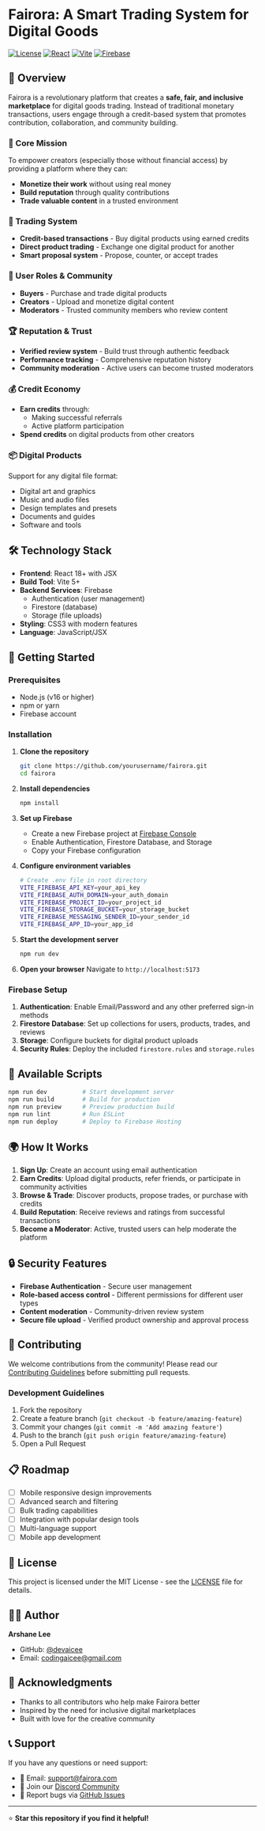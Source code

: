 # Fairora: A Smart Trading System for Digital Goods

[![License](https://img.shields.io/badge/license-MIT-blue.svg)](LICENSE)
[![React](https://img.shields.io/badge/React-18+-61DAFB?logo=react)](https://reactjs.org/)
[![Vite](https://img.shields.io/badge/Vite-5+-646CFF?logo=vite)](https://vitejs.dev/)
[![Firebase](https://img.shields.io/badge/Firebase-10+-FFCA28?logo=firebase)](https://firebase.google.com/)

## 🌟 Overview

Fairora is a revolutionary platform that creates a **safe, fair, and inclusive marketplace** for digital goods trading. Instead of traditional monetary transactions, users engage through a credit-based system that promotes contribution, collaboration, and community building.

### 🎯 Core Mission

To empower creators (especially those without financial access) by providing a platform where they can:
- **Monetize their work** without using real money
- **Build reputation** through quality contributions
- **Trade valuable content** in a trusted environment

### 🔄 Trading System
- **Credit-based transactions** - Buy digital products using earned credits
- **Direct product trading** - Exchange one digital product for another
- **Smart proposal system** - Propose, counter, or accept trades

### 👥 User Roles & Community
- **Buyers** - Purchase and trade digital products
- **Creators** - Upload and monetize digital content
- **Moderators** - Trusted community members who review content

### 🏆 Reputation & Trust
- **Verified review system** - Build trust through authentic feedback
- **Performance tracking** - Comprehensive reputation history
- **Community moderation** - Active users can become trusted moderators

### 💰 Credit Economy
- **Earn credits** through:
  - Making successful referrals
  - Active platform participation
- **Spend credits** on digital products from other creators

### 📦 Digital Products
Support for any digital file format:
- Digital art and graphics
- Music and audio files
- Design templates and presets
- Documents and guides
- Software and tools

## 🛠️ Technology Stack

- **Frontend**: React 18+ with JSX
- **Build Tool**: Vite 5+
- **Backend Services**: Firebase
  - Authentication (user management)
  - Firestore (database)
  - Storage (file uploads)
- **Styling**: CSS3 with modern features
- **Language**: JavaScript/JSX

## 🚀 Getting Started

### Prerequisites

- Node.js (v16 or higher)
- npm or yarn
- Firebase account

### Installation

1. **Clone the repository**
   ```bash
   git clone https://github.com/yourusername/fairora.git
   cd fairora
   ```

2. **Install dependencies**
   ```bash
   npm install
   ```

3. **Set up Firebase**
   - Create a new Firebase project at [Firebase Console](https://console.firebase.google.com/)
   - Enable Authentication, Firestore Database, and Storage
   - Copy your Firebase configuration

4. **Configure environment variables**
   ```bash
   # Create .env file in root directory
   VITE_FIREBASE_API_KEY=your_api_key
   VITE_FIREBASE_AUTH_DOMAIN=your_auth_domain
   VITE_FIREBASE_PROJECT_ID=your_project_id
   VITE_FIREBASE_STORAGE_BUCKET=your_storage_bucket
   VITE_FIREBASE_MESSAGING_SENDER_ID=your_sender_id
   VITE_FIREBASE_APP_ID=your_app_id
   ```

5. **Start the development server**
   ```bash
   npm run dev
   ```

6. **Open your browser**
   Navigate to `http://localhost:5173`

### Firebase Setup

1. **Authentication**: Enable Email/Password and any other preferred sign-in methods
2. **Firestore Database**: Set up collections for users, products, trades, and reviews
3. **Storage**: Configure buckets for digital product uploads
4. **Security Rules**: Deploy the included `firestore.rules` and `storage.rules`

## 🔧 Available Scripts

```bash
npm run dev          # Start development server
npm run build        # Build for production
npm run preview      # Preview production build
npm run lint         # Run ESLint
npm run deploy       # Deploy to Firebase Hosting
```

## 🌍 How It Works

1. **Sign Up**: Create an account using email authentication
2. **Earn Credits**: Upload digital products, refer friends, or participate in community activities
3. **Browse & Trade**: Discover products, propose trades, or purchase with credits
4. **Build Reputation**: Receive reviews and ratings from successful transactions
5. **Become a Moderator**: Active, trusted users can help moderate the platform

## 🔒 Security Features

- **Firebase Authentication** - Secure user management
- **Role-based access control** - Different permissions for different user types
- **Content moderation** - Community-driven review system
- **Secure file upload** - Verified product ownership and approval process

## 🤝 Contributing

We welcome contributions from the community! Please read our [Contributing Guidelines](CONTRIBUTING.md) before submitting pull requests.

### Development Guidelines

1. Fork the repository
2. Create a feature branch (`git checkout -b feature/amazing-feature`)
3. Commit your changes (`git commit -m 'Add amazing feature'`)
4. Push to the branch (`git push origin feature/amazing-feature`)
5. Open a Pull Request

## 📋 Roadmap

- [ ] Mobile responsive design improvements
- [ ] Advanced search and filtering
- [ ] Bulk trading capabilities
- [ ] Integration with popular design tools
- [ ] Multi-language support
- [ ] Mobile app development

## 📄 License

This project is licensed under the MIT License - see the [LICENSE](LICENSE) file for details.

## 👨‍💻 Author

**Arshane Lee**
- GitHub: [@devaicee](https://github.com/devaicee)
- Email: codingaicee@gmail.com

## 🙏 Acknowledgments

- Thanks to all contributors who help make Fairora better
- Inspired by the need for inclusive digital marketplaces
- Built with love for the creative community

## 📞 Support

If you have any questions or need support:

- 📧 Email: support@fairora.com
- 💬 Join our [Discord Community](https://discord.gg/fairora)
- 🐛 Report bugs via [GitHub Issues](https://github.com/yourusername/fairora/issues)

---

⭐ **Star this repository if you find it helpful!**